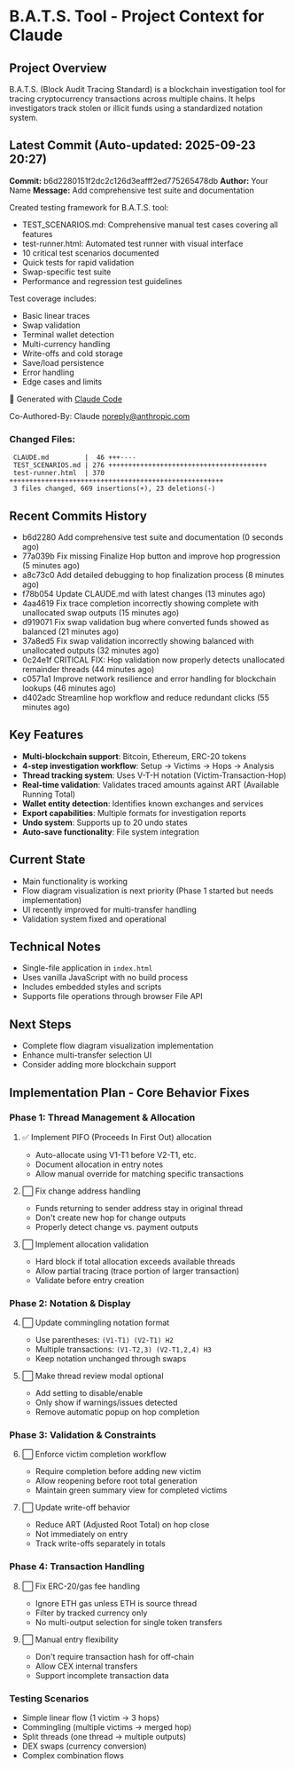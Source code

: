 # B.A.T.S. Tool - Project Context for Claude

## Project Overview
B.A.T.S. (Block Audit Tracing Standard) is a blockchain investigation tool for tracing cryptocurrency transactions across multiple chains. It helps investigators track stolen or illicit funds using a standardized notation system.

## Latest Commit (Auto-updated: 2025-09-23 20:27)

**Commit:** b6d2280151f2dc2c126d3eafff2ed775265478db
**Author:** Your Name
**Message:** Add comprehensive test suite and documentation

Created testing framework for B.A.T.S. tool:
- TEST_SCENARIOS.md: Comprehensive manual test cases covering all features
- test-runner.html: Automated test runner with visual interface
- 10 critical test scenarios documented
- Quick tests for rapid validation
- Swap-specific test suite
- Performance and regression test guidelines

Test coverage includes:
- Basic linear traces
- Swap validation
- Terminal wallet detection
- Multi-currency handling
- Write-offs and cold storage
- Save/load persistence
- Error handling
- Edge cases and limits

🤖 Generated with [Claude Code](https://claude.ai/code)

Co-Authored-By: Claude <noreply@anthropic.com>

### Changed Files:
```
 CLAUDE.md         |  46 +++----
 TEST_SCENARIOS.md | 276 ++++++++++++++++++++++++++++++++++++++++
 test-runner.html  | 370 ++++++++++++++++++++++++++++++++++++++++++++++++++++++
 3 files changed, 669 insertions(+), 23 deletions(-)
```

## Recent Commits History

- b6d2280 Add comprehensive test suite and documentation (0 seconds ago)
- 77a039b Fix missing Finalize Hop button and improve hop progression (5 minutes ago)
- a8c73c0 Add detailed debugging to hop finalization process (8 minutes ago)
- f78b054 Update CLAUDE.md with latest changes (13 minutes ago)
- 4aa4619 Fix trace completion incorrectly showing complete with unallocated swap outputs (15 minutes ago)
- d919071 Fix swap validation bug where converted funds showed as balanced (21 minutes ago)
- 37a8ed5 Fix swap validation incorrectly showing balanced with unallocated outputs (32 minutes ago)
- 0c24e1f CRITICAL FIX: Hop validation now properly detects unallocated remainder threads (44 minutes ago)
- c0571a1 Improve network resilience and error handling for blockchain lookups (46 minutes ago)
- d402adc Streamline hop workflow and reduce redundant clicks (55 minutes ago)

## Key Features
- **Multi-blockchain support**: Bitcoin, Ethereum, ERC-20 tokens
- **4-step investigation workflow**: Setup → Victims → Hops → Analysis
- **Thread tracking system**: Uses V-T-H notation (Victim-Transaction-Hop)
- **Real-time validation**: Validates traced amounts against ART (Available Running Total)
- **Wallet entity detection**: Identifies known exchanges and services
- **Export capabilities**: Multiple formats for investigation reports
- **Undo system**: Supports up to 20 undo states
- **Auto-save functionality**: File system integration

## Current State
- Main functionality is working
- Flow diagram visualization is next priority (Phase 1 started but needs implementation)
- UI recently improved for multi-transfer handling
- Validation system fixed and operational

## Technical Notes
- Single-file application in `index.html`
- Uses vanilla JavaScript with no build process
- Includes embedded styles and scripts
- Supports file operations through browser File API

## Next Steps
- Complete flow diagram visualization implementation
- Enhance multi-transfer selection UI
- Consider adding more blockchain support

## Implementation Plan - Core Behavior Fixes

### Phase 1: Thread Management & Allocation
1. ✅ Implement PIFO (Proceeds In First Out) allocation
   - Auto-allocate using V1-T1 before V2-T1, etc.
   - Document allocation in entry notes
   - Allow manual override for matching specific transactions

2. ⬜ Fix change address handling
   - Funds returning to sender address stay in original thread
   - Don't create new hop for change outputs
   - Properly detect change vs. payment outputs

3. ⬜ Implement allocation validation
   - Hard block if total allocation exceeds available threads
   - Allow partial tracing (trace portion of larger transaction)
   - Validate before entry creation

### Phase 2: Notation & Display
4. ⬜ Update commingling notation format
   - Use parentheses: `(V1-T1) (V2-T1) H2`
   - Multiple transactions: `(V1-T2,3) (V2-T1,2,4) H3`
   - Keep notation unchanged through swaps

5. ⬜ Make thread review modal optional
   - Add setting to disable/enable
   - Only show if warnings/issues detected
   - Remove automatic popup on hop completion

### Phase 3: Validation & Constraints
6. ⬜ Enforce victim completion workflow
   - Require completion before adding new victim
   - Allow reopening before root total generation
   - Maintain green summary view for completed victims

7. ⬜ Update write-off behavior
   - Reduce ART (Adjusted Root Total) on hop close
   - Not immediately on entry
   - Track write-offs separately in totals

### Phase 4: Transaction Handling
8. ⬜ Fix ERC-20/gas fee handling
   - Ignore ETH gas unless ETH is source thread
   - Filter by tracked currency only
   - No multi-output selection for single token transfers

9. ⬜ Manual entry flexibility
   - Don't require transaction hash for off-chain
   - Allow CEX internal transfers
   - Support incomplete transaction data

### Testing Scenarios
- Simple linear flow (1 victim → 3 hops)
- Commingling (multiple victims → merged hop)
- Split threads (one thread → multiple outputs)
- DEX swaps (currency conversion)
- Complex combination flows
